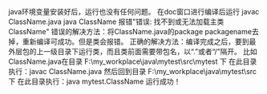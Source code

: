 java环境变量安装好后，运行也没有任何问题。
在doc窗口进行编译后运行
javac ClassName.java
java ClassName
报错"错误: 找不到或无法加载主类ClassName"
错误的解决方法：将ClassName.java的package packagename去掉，重新编译可成功。但是类会报错。
正确的解决方法：编译完成之后，要到最外层包的上一级目录下运行类，而且类前面需要带包名，以“.”或者“/”隔开。
比如ClassName.java在目录 F:\my_workplace\java\mytest\src\mytest 下
在此目录执行：javac ClassName.java
然后回到目录 F:\my_workplace\java\mytest\src 下
在此目录执行：java mytest.ClassName
运行成功！

